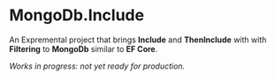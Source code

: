 # MongoDb.Include

An Expremental project that brings **Include** and **ThenInclude** with with **Filtering** to **MongoDb** similar to **EF Core**.

*Works in progress: not yet ready for production.*
